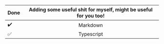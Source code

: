  Done | Adding some useful shit for myself, might be useful for you too! |
:--- | :---:
:heavy_check_mark: | Markdown
:white_check_mark: | Typescript


